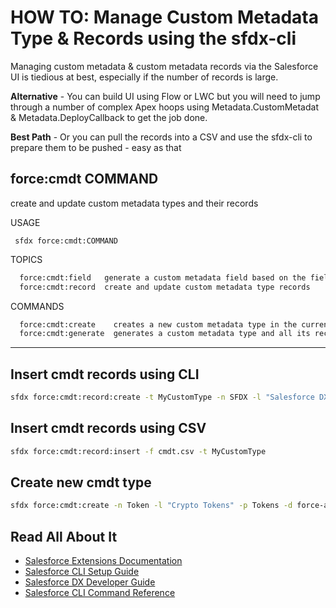 # HOW TO: Manage Custom Metadata Type & Records using the sfdx-cli

Managing custom metadata & custom metadata records via the Salesforce UI is tiedious at best, especially if the number of records is large.

**Alternative** - You can build UI using Flow or LWC but you will need to jump through a number of complex Apex hoops using Metadata.CustomMetadat & Metadata.DeployCallback to get the job done.

**Best Path** - Or you can pull the records into a CSV and use the sfdx-cli to prepare them to be pushed - easy as that

## force:cmdt COMMAND

create and update custom metadata types and their records

USAGE

 ```text
  sfdx force:cmdt:COMMAND
 ```

TOPICS

```bash
  force:cmdt:field   generate a custom metadata field based on the field type provided
  force:cmdt:record  create and update custom metadata type records
```  

COMMANDS

```bash
  force:cmdt:create    creates a new custom metadata type in the current project
  force:cmdt:generate  generates a custom metadata type and all its records for the provided sObject
```

---

## Insert cmdt records using CLI

```bash
sfdx force:cmdt:record:create -t MyCustomType -n SFDX -l "Salesforce DX" Integration__c=sfdx
```

## Insert cmdt records using CSV

```bash
sfdx force:cmdt:record:insert -f cmdt.csv -t MyCustomType
```

## Create new cmdt type

```bash
sfdx force:cmdt:create -n Token -l "Crypto Tokens" -p Tokens -d force-app/main/default/objects     
```

## Read All About It

- [Salesforce Extensions Documentation](https://developer.salesforce.com/tools/vscode/)
- [Salesforce CLI Setup Guide](https://developer.salesforce.com/docs/atlas.en-us.sfdx_setup.meta/sfdx_setup/sfdx_setup_intro.htm)
- [Salesforce DX Developer Guide](https://developer.salesforce.com/docs/atlas.en-us.sfdx_dev.meta/sfdx_dev/sfdx_dev_intro.htm)
- [Salesforce CLI Command Reference](https://developer.salesforce.com/docs/atlas.en-us.sfdx_cli_reference.meta/sfdx_cli_reference/cli_reference.htm)

